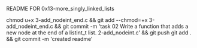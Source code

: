 README FOR 0x13-more_singly_linked_lists

chmod u+x 3-add_nodeint_end.c && git add --chmod=+x 3-add_nodeint_end.c && git commit -m 'task 02 Write a function that adds a new node at the end of a listint_t list. 2-add_nodeint.c' && git push
git add . && git commit -m 'created readme'